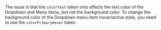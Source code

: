 The issue is that the `colorText` token only affects the text color of the Dropdown and Menu items, but not the background color. To change the background color of the Dropdown menu-item hover/active state, you need to use the `colorPrimaryHover` token.

